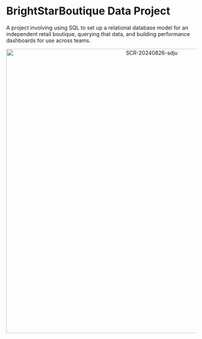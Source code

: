 # BrightStarBoutique Data Project
A project involving using SQL to set up a relational database model for an independent retail boutique, querying that data, and building performance dashboards for use across teams.

<div align="center"><img width="758" alt="SCR-20240826-sdju" src="https://github.com/user-attachments/assets/de398482-7b7d-449e-b108-373dc8f57cff"></div>
